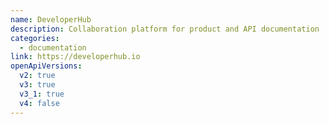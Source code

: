 ```yaml
---
name: DeveloperHub
description: Collaboration platform for product and API documentation
categories:
  - documentation
link: https://developerhub.io
openApiVersions:
  v2: true
  v3: true
  v3_1: true
  v4: false
---
```

